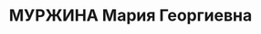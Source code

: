 ---
title: МУРЖИНА Мария Георгиевна
description: "Род. в 1901, Кировская обл., Яранский р-н, д. Сива. Проживала: Челябинск.\
  \ Облисполком, секретарь \n  Арестована 31.08.1937. Приговор: 02.01.1938 – ВМН.\
  \ Расстреляна 02.01.1938"
---